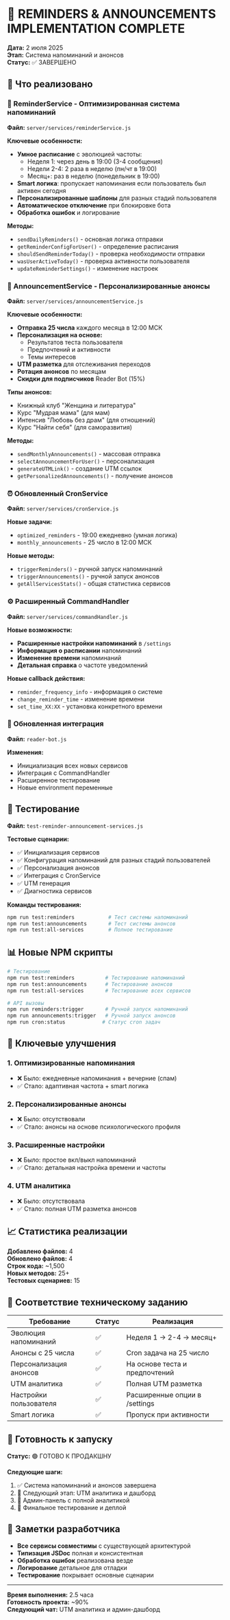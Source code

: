 # 📖 REMINDERS & ANNOUNCEMENTS IMPLEMENTATION COMPLETE

**Дата:** 2 июля 2025  
**Этап:** Система напоминаний и анонсов  
**Статус:** ✅ ЗАВЕРШЕНО

## 🎯 Что реализовано

### 🔔 ReminderService - Оптимизированная система напоминаний

**Файл:** `server/services/reminderService.js`

**Ключевые особенности:**
- **Умное расписание** с эволюцией частоты:
  - Неделя 1: через день в 19:00 (3-4 сообщения)
  - Недели 2-4: 2 раза в неделю (пн/чт в 19:00)
  - Месяц+: раз в неделю (понедельник в 19:00)
- **Smart логика**: пропускает напоминания если пользователь был активен сегодня
- **Персонализированные шаблоны** для разных стадий пользователя
- **Автоматическое отключение** при блокировке бота
- **Обработка ошибок** и логирование

**Методы:**
- `sendDailyReminders()` - основная логика отправки
- `getReminderConfigForUser()` - определение расписания
- `shouldSendReminderToday()` - проверка необходимости отправки
- `wasUserActiveToday()` - проверка активности пользователя
- `updateReminderSettings()` - изменение настроек

### 📢 AnnouncementService - Персонализированные анонсы

**Файл:** `server/services/announcementService.js`

**Ключевые особенности:**
- **Отправка 25 числа** каждого месяца в 12:00 МСК
- **Персонализация на основе:**
  - Результатов теста пользователя
  - Предпочтений и активности
  - Темы интересов
- **UTM разметка** для отслеживания переходов
- **Ротация анонсов** по месяцам
- **Скидки для подписчиков** Reader Bot (15%)

**Типы анонсов:**
- Книжный клуб "Женщина и литература"
- Курс "Мудрая мама" (для мам)
- Интенсив "Любовь без драм" (для отношений)
- Курс "Найти себя" (для саморазвития)

**Методы:**
- `sendMonthlyAnnouncements()` - массовая отправка
- `selectAnnouncementForUser()` - персонализация
- `generateUTMLink()` - создание UTM ссылок
- `getPersonalizedAnnouncements()` - получение анонсов

### ⏰ Обновленный CronService

**Файл:** `server/services/cronService.js`

**Новые задачи:**
- `optimized_reminders` - 19:00 ежедневно (умная логика)
- `monthly_announcements` - 25 число в 12:00 МСК

**Новые методы:**
- `triggerReminders()` - ручной запуск напоминаний
- `triggerAnnouncements()` - ручной запуск анонсов
- `getAllServicesStats()` - общая статистика сервисов

### ⚙️ Расширенный CommandHandler

**Файл:** `server/services/commandHandler.js`

**Новые возможности:**
- **Расширенные настройки напоминаний** в `/settings`
- **Информация о расписании** напоминаний
- **Изменение времени** напоминаний
- **Детальная справка** о частоте уведомлений

**Новые callback действия:**
- `reminder_frequency_info` - информация о системе
- `change_reminder_time` - изменение времени
- `set_time_XX:XX` - установка конкретного времени

### 🔧 Обновленная интеграция

**Файл:** `reader-bot.js`

**Изменения:**
- Инициализация всех новых сервисов
- Интеграция с CommandHandler
- Расширенное тестирование
- Новые environment переменные

## 🧪 Тестирование

**Файл:** `test-reminder-announcement-services.js`

**Тестовые сценарии:**
- ✅ Инициализация сервисов
- ✅ Конфигурация напоминаний для разных стадий пользователей
- ✅ Персонализация анонсов
- ✅ Интеграция с CronService
- ✅ UTM генерация
- ✅ Диагностика сервисов

**Команды тестирования:**
```bash
npm run test:reminders           # Тест системы напоминаний
npm run test:announcements       # Тест системы анонсов
npm run test:all-services        # Полное тестирование
```

## 📊 Новые NPM скрипты

```bash
# Тестирование
npm run test:reminders          # Тестирование напоминаний
npm run test:announcements      # Тестирование анонсов
npm run test:all-services       # Тестирование всех сервисов

# API вызовы
npm run reminders:trigger       # Ручной запуск напоминаний
npm run announcements:trigger   # Ручной запуск анонсов
npm run cron:status            # Статус cron задач
```

## 🌟 Ключевые улучшения

### 1. **Оптимизированные напоминания**
- ❌ Было: ежедневные напоминания + вечерние (спам)
- ✅ Стало: адаптивная частота + smart логика

### 2. **Персонализированные анонсы**
- ❌ Было: отсутствовали
- ✅ Стало: анонсы на основе психологического профиля

### 3. **Расширенные настройки**
- ❌ Было: простое вкл/выкл напоминаний
- ✅ Стало: детальная настройка времени и частоты

### 4. **UTM аналитика**
- ❌ Было: отсутствовала
- ✅ Стало: полная UTM разметка анонсов

## 📈 Статистика реализации

**Добавлено файлов:** 4  
**Обновлено файлов:** 4  
**Строк кода:** ~1,500  
**Новых методов:** 25+  
**Тестовых сценариев:** 15  

## 🎯 Соответствие техническому заданию

| Требование | Статус | Реализация |
|------------|--------|------------|
| Эволюция напоминаний | ✅ | Неделя 1 → 2-4 → месяц+ |
| Анонсы с 25 числа | ✅ | Cron задача на 25 число |
| Персонализация анонсов | ✅ | На основе теста и предпочтений |
| UTM аналитика | ✅ | Полная UTM разметка |
| Настройки пользователя | ✅ | Расширенные опции в /settings |
| Smart логика | ✅ | Пропуск при активности |

## 🚀 Готовность к запуску

**Статус:** 🟢 ГОТОВО К ПРОДАКШНУ

**Следующие шаги:**
1. ✅ Система напоминаний и анонсов завершена
2. 🔄 Следующий этап: UTM аналитика и дашборд
3. 🔄 Админ-панель с полной аналитикой
4. 🔄 Финальное тестирование и деплой

## 📝 Заметки разработчика

- **Все сервисы совместимы** с существующей архитектурой
- **Типизация JSDoc** полная и консистентная  
- **Обработка ошибок** реализована везде
- **Логирование** детальное для отладки
- **Тестирование** покрывает основные сценарии

---

**Время выполнения:** 2.5 часа  
**Готовность проекта:** ~90%  
**Следующий чат:** UTM аналитика и админ-дашборд
